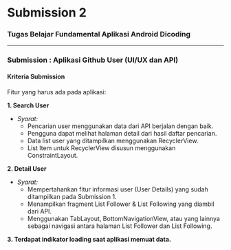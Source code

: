 # Submission 2
### Tugas Belajar Fundamental Aplikasi Android Dicoding

___

### Submission : Aplikasi Github User (UI/UX dan API)

#### Kriteria Submission

Fitur yang harus ada pada aplikasi:

**1. Search User**

  - *Syarat:*
    - Pencarian user menggunakan data dari API berjalan dengan baik.
    - Pengguna dapat melihat halaman detail dari hasil daftar pencarian.
    - Data list user yang ditampilkan menggunakan RecyclerView.
    - List Item untuk RecyclerView disusun menggunakan ConstraintLayout.

**2. Detail User**

  - *Syarat:*
    - Mempertahankan fitur informasi user (User Details) yang sudah ditampilkan pada Submission 1.
    - Menampilkan fragment List Follower & List Following yang diambil dari API.
    - Menggunakan TabLayout, BottomNavigationView, atau yang lainnya sebagai navigasi antara halaman List Follower dan List Following.

**3. Terdapat indikator loading saat aplikasi memuat data.**
